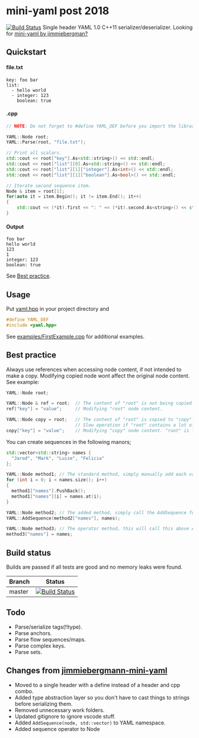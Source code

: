 # mini-yaml post 2018
[![Build Status](https://travis-ci.org/onesketchyguy/mini-yaml.svg?branch=master)](https://github.com/onesketchyguy/mini-yaml#build-status)
Single header YAML 1.0 C++11 serializer/deserializer.
Looking for [mini-yaml by jimmiebergman?](https://github.com/jimmiebergmann/mini-yaml)

## Quickstart
#### file.txt
```
key: foo bar
list:
  - hello world
  - integer: 123
    boolean: true
```
#### .cpp
```cpp
// NOTE: Do not forget to #define YAML_DEF before you import the library!

YAML::Node root;
YAML::Parse(root, "file.txt");

// Print all scalars.
std::cout << root["key"].As<std::string>() << std::endl;
std::cout << root["list"][0].As<std::string>() << std::endl;
std::cout << root["list"][1]["integer"].As<int>() << std::endl;
std::cout << root["list"][1]["boolean"].As<bool>() << std::endl;

// Iterate second sequence item.
Node & item = root[1];
for(auto it = item.Begin(); it != item.End(); it++)
{
    std::cout << (*it).first << ": " << (*it).second.As<string>() << std::endl;
}
```
#### Output
```
foo bar
hello world
123
1
integer: 123
boolean: true
```

See  [Best practice](https://github.com/onesketchyguy/mini-YAML#best-practice).

## Usage
Put [yaml.hpp](https://github.com/onesketchyguy/mini-yaml/blob/master/yaml.hpp) in your project directory and

```cpp
#define YAML_DEF
#include <yaml.hpp>
```

See [examples/FirstExample.cpp](https://github.com/jimmiebergmann/mini-yaml/blob/master/examples/FirstExample.cpp) for additional examples.

## Best practice
Always use references when accessing node content, if not intended to make a copy. Modifying copied node wont affect the original node content.  
See example:
```cpp
YAML::Node root;

YAML::Node & ref = root;  // The content of "root" is not being copied.
ref["key"] = "value";     // Modifying "root" node content.

YAML::Node copy = root;   // The content of "root" is copied to "copy".
                          // Slow operation if "root" contains a lot of content.
copy["key"] = "value";    // Modifying "copy" node content. "root" is left untouched.
```

You can create sequences in the following manors;
```cpp
std::vector<std::string> names {
  "Jarod", "Mark", "Luise", "Felicia"
};

YAML::Node method1; // The standard method, simply manually add each value into the node sequence
for (int i = 0; i < names.size(); i++)
{
  method1["names"].PushBack();
  method1["names"][i] = names.at(i);
}

YAML::Node method2; // The added method, simply call the AddSequence function
YAML::AddSequence(method2["names"], names);

YAML::Node method3; // The operator method, this will call this above AddSequence function
method3["names"] = names;
```

## Build status
Builds are passed if all tests are good and no memory leaks were found.

| Branch | Status |
| ------ | ------ |
| master | [![Build Status](https://travis-ci.org/onesketchyguy/mini-yaml.svg?branch=master)](https://github.com/onesketchyguy/mini-yaml#build-status) |

## Todo
- Parse/serialize tags(!!type).
- Parse anchors.
- Parse flow sequences/maps.
- Parse complex keys.
- Parse sets.


## Changes from [jimmiebergmann-mini-yaml](https://github.com/jimmiebergmann/mini-YAML)
- Moved to a single header with a define instead of a header and cpp combo.
- Added type abstraction layer so you don't have to cast things to strings before serializing them.
- Removed unnecessary work folders.
- Updated gitignore to ignore vscode stuff.
- Added `AddSequence(node, std::vector)` to YAML namespace.
- Added sequence operator to Node